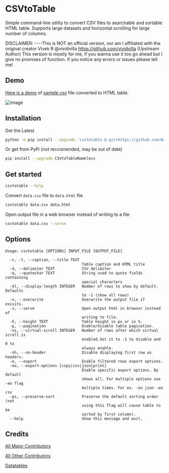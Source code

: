 # CSVtoTable

Simple command-line utility to convert CSV files to searchable and
sortable HTML table. Supports large datasets and horizontal scrolling
for large number of columns.

DISCLAIMER: \-\-\--This is NOT an official version, nor am I affiliated
with the original creator Vivek R \@vividvilla
<https://github.com/vividvilla> (Upstream Author) This version is mostly
for me, if you wanna use it too go ahead but I give no promises of
function. if you notice any errors or issues please tell me!

## Demo

[Here is a
demo](https://cdn.rawgit.com/NanashiTheNameless/csvtotable/2.1.0/sample/goog.html)
of [sample
csv](https://github.com/NanashiTheNameless/csvtotable/blob/master/sample/goog.csv)
file converted to HTML table.

![image](https://raw.githubusercontent.com/NanashiTheNameless/csvtotable/master/sample/table.gif)

## Installation

Get the Latest
```sh
python -m pip install --upgrade 'csvtotable @ git+https://github.com/NanashiTheNameless/csvtotable@master'
```
Or get from PyPi (not reccomended, may be out of date)
```sh
pip install --upgrade CSVtoTableNameless
```
## Get started
```sh
csvtotable --help
```
Convert `data.csv` file to `data.html` file
```sh
csvtotable data.csv data.html
```
Open output file in a web browser instead of writing to a file
```sh
csvtotable data.csv --serve
```
## Options

    Usage: csvtotable [OPTIONS] INPUT_FILE [OUTPUT_FILE]

      -c, -t, --caption, --title TEXT
                                      Table caption and HTML title
      -d, --delimiter TEXT            CSV delimiter
      -q, --quotechar TEXT            String used to quote fields containing
                                      special characters
      -dl, --display-length INTEGER   Number of rows to show by default. Defaults
                                      to -1 (show all rows)
      -o, --overwrite                 Overwrite the output file if exisits.
      -s, --serve                     Open output html in browser instead of
                                      writing to file.
      -h, --height TEXT               Table height in px or in %.
      -p, --pagination                Enable/disable table pagination.
      -vs, --virtual-scroll INTEGER   Number of rows after which virtual scroll is
                                      enabled.Set it to -1 to disable and 0 to
                                      always enable.
      -nh, --no-header                Disable displaying first row as headers.
      -e, --export                    Enable filtered rows export options.
      -eo, --export-options [copy|csv|json|print]
                                      Enable specific export options. By default
                                      shows all. For multiple options use -eo flag
                                      multiple times. For ex. -eo json -eo csv
      -ps, --preserve-sort            Preserve the default sorting order (not
                                      using this flag will cause table to be
                                      sorted by first column).
      --help                          Show this message and exit.

## Credits

[All Major Contributors](https://github.com/NanashiTheNameless/csvtotable/blob/master/CONTRIBUTORS.md)

[All Other Contributors](https://github.com/NanashiTheNameless/csvtotable/graphs/contributors)

[Datatables](https://datatables.net)
